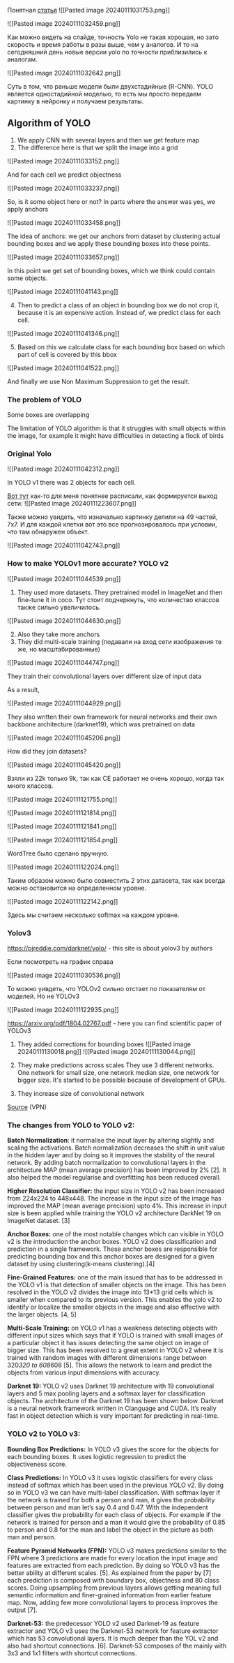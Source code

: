 Понятная [статья](https://habr.com/ru/articles/556404/)
![[Pasted image 20240111031753.png]]

![[Pasted image 20240111032459.png]]

Как можно видеть на слайде, точность Yolo не такая хорошая, но зато скорость и время работы в разы выше, чем у аналогов. И то на сегодняшний день новые версии yolo по точности приблизились к аналогам. 


![[Pasted image 20240111032642.png]]

Суть в том, что раньше модели были двухстадийные (R-CNN). YOLO является одностадийной моделью, то есть мы просто передаем картинку в нейронку и получаем результаты.

## Algorithm of YOLO

1) We apply CNN with several layers and then we get feature map
2) The difference here is that we split the image into a grid

![[Pasted image 20240111033152.png]]

And for each cell we predict objectness

![[Pasted image 20240111033237.png]]

So, is it some object here or not?
In parts where the answer was yes, we apply anchors

![[Pasted image 20240111033458.png]]

The idea of anchors: we get our anchors from dataset by clustering actual bounding boxes and we apply these bounding boxes into these points.


![[Pasted image 20240111033657.png]]

In this point we get set of bounding boxes, which we think could contain some objects.

![[Pasted image 20240111041143.png]]

4) Then to predict a class of an object in bounding box we do not crop it, because it is an expensive action. Instead of, we predict class for each cell.

![[Pasted image 20240111041346.png]]

5) Based on this we calculate class for each bounding box based on which part of cell is covered by this bbox

![[Pasted image 20240111041522.png]]

And finally we use Non Maximum Suppression to get the result.

### The  problem of YOLO

Some boxes are overlapping

The limitation of YOLO algorithm is that it struggles with small objects within the image, for example it might have difficulties in detecting a flock of birds

### Original Yolo

![[Pasted image 20240111042312.png]]

In YOLO v1 there was 2 objects for each cell. 

[Вот тут](https://habr.com/ru/articles/460869/#:~:text=%D0%9C%D0%BE%D0%B4%D0%B5%D0%BB%D1%8C%20YOLOv3%20%D0%B2%20%D0%BA%D0%B0%D1%87%D0%B5%D1%81%D1%82%D0%B2%D0%B5%20%D0%B2%D1%8B%D1%85%D0%BE%D0%B4%D0%B0%20%D0%B8%D1%81%D0%BF%D0%BE%D0%BB%D1%8C%D0%B7%D1%83%D0%B5%D1%82%20%D1%82%D1%80%D0%B8%20%D1%81%D0%BB%D0%BE%D1%8F) как-то для меня понятнее расписали, как формируется выход сети:
![[Pasted image 20240111223607.png]]

Также можно увидеть, что изначально картинку делили на 49 частей, 7х7. И для каждой клетки вот это все прогнозировалось при условии, что там обнаружен объект.

![[Pasted image 20240111042743.png]]

### How to make YOLOv1 more accurate? YOLO v2

![[Pasted image 20240111044539.png]]

1) They used more datasets. They pretrained model in ImageNet and then fine-tune it in coco.
Тут стоит подчеркнуть, что количество классов также сильно увеличилось.

![[Pasted image 20240111044630.png]]

2) Also they take more anchors
3) They did multi-scale training (подавали на вход сети изображения те же, но масштабированные)

![[Pasted image 20240111044747.png]]

They train their convolutional layers over different size of input data

As a result, 

![[Pasted image 20240111044929.png]]

They also written their own framework for neural networks and their own backbone architecture (darknet19), which was pretrained on data

![[Pasted image 20240111045206.png]]

How did they join datasets?

![[Pasted image 20240111045420.png]]

Взяли из 22k только 9k, так как CE работает не очень хорошо, когда так много классов. 

![[Pasted image 20240111121755.png]]

![[Pasted image 20240111121814.png]]

![[Pasted image 20240111121841.png]]

![[Pasted image 20240111121854.png]]

WordTree было сделано вручную.

![[Pasted image 20240111122024.png]]

Таким образом можно было совместить 2 этих датасета, так как всегда можно остановится на определенном уровне.

![[Pasted image 20240111122142.png]]

Здесь мы считаем несколько softmax на каждом уровне.

### Yolov3

https://pjreddie.com/darknet/yolo/ - this site is about yolov3 by authors

Если посмотреть на график справа

![[Pasted image 20240111030536.png]]

То можно уивдеть, что YOLOv2 сильно отстает по показателям от моделей. Но не YOLOv3

![[Pasted image 20240111122935.png]]

https://arxiv.org/pdf/1804.02767.pdf - here you can find scientific paper of YOLOv3

1) They added corrections for bounding boxes
![[Pasted image 20240111130018.png]]
![[Pasted image 20240111130044.png]]

2) They make predictions across scales
They use 3 different networks. One network for small size, one network median size, one network for bigger size. It's started to be possible because of development of GPUs.
3) They increase size of convolutional network

[Source](https://medium.com/@venkatakrishna.jonnalagadda/object-detection-yolo-v1-v2-v3-c3d5eca2312a) (VPN)
### The changes from YOLO to YOLO v2:

**Batch Normalization**: it normalise the input layer by altering slightly and scaling the activations. Batch normalization decreases the shift in unit value in the hidden layer and by doing so it improves the stability of the neural network. By adding batch normalization to convolutional layers in the architecture MAP (mean average precision) has been improved by 2% [2]. It also helped the model regularise and overfitting has been reduced overall.

**Higher Resolution Classifier:** the input size in YOLO v2 has been increased from 224x224 to 448x448. The increase in the input size of the image has improved the MAP (mean average precision) upto 4%. This increase in input size is been applied while training the YOLO v2 architecture DarkNet 19 on ImageNet dataset. [3]

**Anchor Boxes:** one of the most notable changes which can visible in YOLO v2 is the introduction the anchor boxes. YOLO v2 does classification and prediction in a single framework. These anchor boxes are responsible for predicting bounding box and this anchor boxes are designed for a given dataset by using clustering(k-means clustering).[4]

**Fine-Grained Features:** one of the main issued that has to be addressed in the YOLO v1 is that detection of smaller objects on the image. This has been resolved in the YOLO v2 divides the image into 13*13 grid cells which is smaller when compared to its previous version. This enables the yolo v2 to identify or localize the smaller objects in the image and also effective with the larger objects. [4, 5]

**Multi-Scale Training:** on YOLO v1 has a weakness detecting objects with different input sizes which says that if YOLO is trained with small images of a particular object it has issues detecting the same object on image of bigger size. This has been resolved to a great extent in YOLO v2 where it is trained with random images with different dimensions range between 320*320 to 608*608 [5]. This allows the network to learn and predict the objects from various input dimensions with accuracy.

**Darknet 19:** YOLO v2 uses Darknet 19 architecture with 19 convolutional layers and 5 max pooling layers and a softmax layer for classification objects. The architecture of the Darknet 19 has been shown below. Darknet is a neural network framework written in Clanguage and CUDA. It’s really fast in object detection which is very important for predicting in real-time.

### YOLO v2 to YOLO v3:

**Bounding Box Predictions:** In YOLO v3 gives the score for the objects for each bounding boxes. It uses logistic regression to predict the objectiveness score.

**Class Predictions:** In YOLO v3 it uses logistic classifiers for every class instead of softmax which has been used in the previous YOLO v2. By doing so in YOLO v3 we can have multi-label classification. With softmax layer if the network is trained for both a person and man, it gives the probability between person and man let’s say 0.4 and 0.47. With the independent classifier gives the probability for each class of objects. For example if the network is trained for person and a man it would give the probability of 0.85 to person and 0.8 for the man and label the object in the picture as both man and person.

**Feature Pyramid Networks (FPN):** YOLO v3 makes predictions similar to the FPN where 3 predictions are made for every location the input image and features are extracted from each prediction. By doing so YOLO v3 has the better ability at different scales. [5]. As explained from the paper by [7] each prediction is composed with boundary box, objectness and 80 class scores. Doing upsampling from previous layers allows getting meaning full semantic information and finer-grained information from earlier feature map. Now, adding few more convolutional layers to process improves the output [7].

**Darknet-53:** the predecessor YOLO v2 used Darknet-19 as feature extractor and YOLO v3 uses the Darknet-53 network for feature extractor which has 53 convolutional layers. It is much deeper than the YOL v2 and also had shortcut connections. [6]. Darknet-53 composes of the mainly with 3x3 and 1x1 filters with shortcut connections.